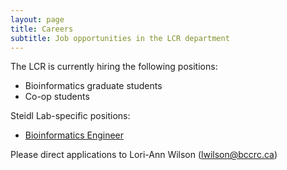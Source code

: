```yaml
---
layout: page
title: Careers
subtitle: Job opportunities in the LCR department
---
```


The LCR is currently hiring the following positions:

* Bioinformatics graduate students
* Co-op students

Steidl Lab-specific positions:

* <span style="color: rgb(34,34,34);">[Bioinformatics Engineer](https://lcr-bccrc.github.io/Bioinformatics_engineering_coop_student.md)</span>

Please direct applications to Lori-Ann Wilson (lwilson@bccrc.ca)
